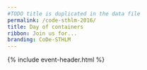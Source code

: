```yaml
---
#TODO title is duplicated in the data file
permalink: /code-sthlm-2016/
title: Day of containers
ribbon: Join us for...
branding: CoDe-STHLM
---
```


{% include event-header.html %}
